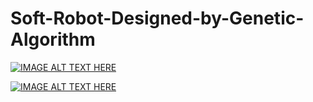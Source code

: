 # Soft-Robot-Designed-by-Genetic-Algorithm


[![IMAGE ALT TEXT HERE](https://img.youtube.com/vi/_9c0Z--fuME/0.jpg)](https://www.youtube.com/watch?v=_9c0Z--fuME)

[![IMAGE ALT TEXT HERE](https://img.youtube.com/vi/4de_eXFRPHQ/0.jpg)](https://www.youtube.com/watch?v=4de_eXFRPHQ)
